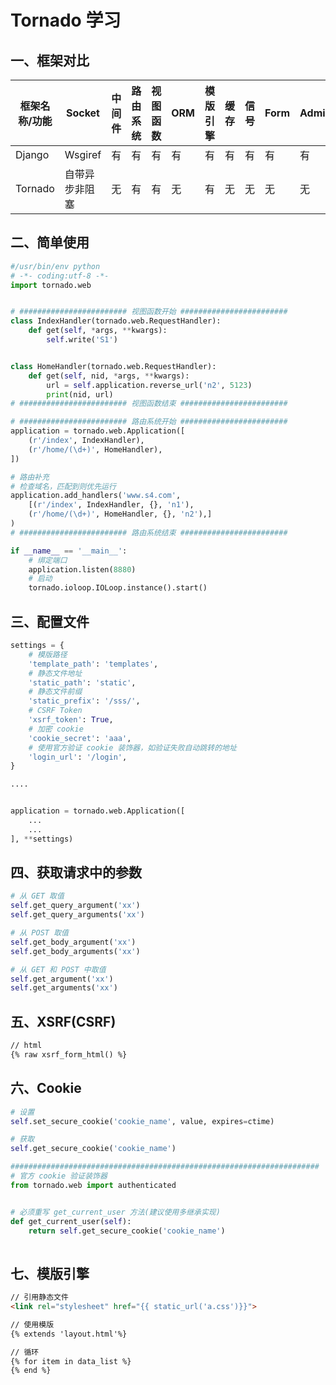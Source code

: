 # Tornado 学习

## 一、框架对比

| 框架名称/功能 | Socket  | 中间件  | 路由  系统 | 视图  函数 | ORM  | 模版引擎 | 缓存   | 信号   | Form | Admin | Csrf | Xss  |
| ------- | ------- | ---- | :----- | ------ | ---- | ---- | ---- | ---- | ---- | ----- | ---- | ---- |
| Django  | Wsgiref | 有    | 有      | 有      | 有    | 有    | 有    | 有    | 有    | 有     | 有    | 有    |
| Tornado | 自带异步非阻塞 | 无    | 有      | 有      | 无    | 有    | 无    | 无    | 无    | 无     | 有    | 无    |



## 二、简单使用

````python
#/usr/bin/env python
# -*- coding:utf-8 -*-
import tornado.web


# ######################## 视图函数开始 ########################
class IndexHandler(tornado.web.RequestHandler):
    def get(self, *args, **kwargs):
        self.write('S1')


class HomeHandler(tornado.web.RequestHandler):
    def get(self, nid, *args, **kwargs):
        url = self.application.reverse_url('n2', 5123)
        print(nid, url)
# ######################## 视图函数结束 ########################

# ######################## 路由系统开始 ########################
application = tornado.web.Application([
    (r'/index', IndexHandler),
    (r'/home/(\d+)', HomeHandler),
])

# 路由补充
# 检查域名，匹配到则优先运行
application.add_handlers('www.s4.com',
    [(r'/index', IndexHandler, {}, 'n1'),
    (r'/home/(\d+)', HomeHandler, {}, 'n2'),]
)
# ######################## 路由系统结束 ########################

if __name__ == '__main__':
	# 绑定端口
    application.listen(8880)
    # 启动
    tornado.ioloop.IOLoop.instance().start()
````



## 三、配置文件

````python
settings = {
  	# 模版路径
    'template_path': 'templates',
  	# 静态文件地址
    'static_path': 'static',
  	# 静态文件前缀
    'static_prefix': '/sss/',
  	# CSRF Token
    'xsrf_token': True,
  	# 加密 cookie
    'cookie_secret': 'aaa',
  	# 使用官方验证 cookie 装饰器，如验证失败自动跳转的地址
    'login_url': '/login',
}

....


application = tornado.web.Application([
    ...
    ...
], **settings)
````



## 四、获取请求中的参数

````python
# 从 GET 取值
self.get_query_argument('xx')
self.get_query_arguments('xx')

# 从 POST 取值
self.get_body_argument('xx')
self.get_body_arguments('xx')

# 从 GET 和 POST 中取值
self.get_argument('xx')
self.get_arguments('xx')
````



## 五、XSRF(CSRF)

```html
// html
{% raw xsrf_form_html() %}
```



## 六、Cookie

```python
# 设置
self.set_secure_cookie('cookie_name', value, expires=ctime)

# 获取
self.get_secure_cookie('cookie_name')

#####################################################################
# 官方 cookie 验证装饰器
from tornado.web import authenticated


# 必须重写 get_current_user 方法(建议使用多继承实现)
def get_current_user(self):
    return self.get_secure_cookie('cookie_name')
 
```



## 七、模版引擎

````Html
// 引用静态文件 
<link rel="stylesheet" href="{{ static_url('a.css')}}">

// 使用模版
{% extends 'layout.html'%}

// 循环
{% for item in data_list %}
{% end %}
````

